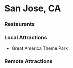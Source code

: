 # San Jose, CA

### Restaurants

### Local Attractions
- Great America Theme Park

### Remote Attractions
